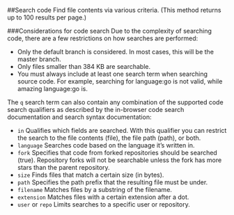##Search code
Find file contents via various criteria. 
(This method returns up to 100 results per page.)

###Considerations for code search
Due to the complexity of searching code, there are a few restrictions on how searches are performed:

- Only the default branch is considered. In most cases, this will be the master branch.
- Only files smaller than 384 KB are searchable.
- You must always include at least one search term when searching source code. For example, searching for language:go is not valid, while amazing language:go is.

The `q` search term can also contain any combination of the supported code search qualifiers as described by the in-browser code search documentation and search syntax documentation:

- `in` Qualifies which fields are searched. With this qualifier you can restrict the search to the file contents (file), the file path (path), or both.
- `language` Searches code based on the language it’s written in.
- `fork` Specifies that code from forked repositories should be searched (true). Repository forks will not be searchable unless the fork has more stars than the parent repository.
- `size` Finds files that match a certain size (in bytes).
- `path` Specifies the path prefix that the resulting file must be under.
- `filename` Matches files by a substring of the filename.
- `extension` Matches files with a certain extension after a dot.
- `user` or `repo` Limits searches to a specific user or repository.
